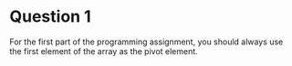 # Question 1

For the first part of the programming assignment, you should always use the first element of the array as the pivot element.
